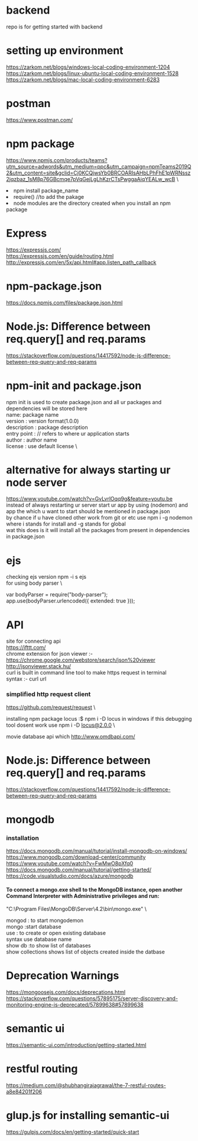 # backend
repo is for getting started with backend

# setting up environment 
https://zarkom.net/blogs/windows-local-coding-environment-1204 \
https://zarkom.net/blogs/linux-ubuntu-local-coding-environment-1528 \
https://zarkom.net/blogs/mac-local-coding-environment-6283

# postman 
https://www.postman.com/

# npm package
https://www.npmjs.com/products/teams?utm_source=adwords&utm_medium=ppc&utm_campaign=npmTeams2019Q2&utm_content=site&gclid=Cj0KCQjwsYb0BRCOARIsAHbLPhFhE1pWRNssz2jqzbaz_1sM8p76GBcmqe7pVqGejLgLhKzrCTsPwggaAiqYEALw_wcB  \

<li>npm install package_name</li>
<li>require() //to add the pakage</li>
<li> node modules are the directory created when you install an npm package </li>

# Express 
https://expressjs.com/ \
https://expressjs.com/en/guide/routing.html  \
http://expressjs.com/en/5x/api.html#app.listen_path_callback

# npm-package.json
https://docs.npmjs.com/files/package.json.html

# Node.js: Difference between req.query[] and req.params
https://stackoverflow.com/questions/14417592/node-js-difference-between-req-query-and-req-params

# npm-init and package.json
npm init is used to create package.json and all ur packages and dependencies will be stored here \
name: package name \
version : version format(1.0.0) \
description : package description \
entry point :  // refers to where ur application starts \
author : author name \
license : use default license \  

# alternative for always starting ur node server 
https://www.youtube.com/watch?v=GvLvrlOqq9g&feature=youtu.be \
instead of always restarting ur server start ur app by using  (nodemon) and app the which u want to start should be mentioned in package.json \
by chance if u have cloned other work from git or etc use npm i -g nodemon where i stands for install and -g stands for global  \
wat this does is it will install all the packages from present in dependencies in package.json 


# ejs

checking ejs version npm -i s ejs \
for using body parser \



var bodyParser = require("body-parser"); \
app.use(bodyParser.urlencoded({ extended: true }));


# API
site for connecting api \
https://ifttt.com/  \
chrome extension for json viewer :- https://chrome.google.com/webstore/search/json%20viewer  \
http://jsonviewer.stack.hu/ \
curl is built in command line tool to make https request in terminal \
syntax :- curl url

### simplified http request client 
https://github.com/request/request \

installing npm package locus :$ npm i -D locus in windows if this debugging tool dosent work use npm i -D locus@2.0.0 \

movie database api which http://www.omdbapi.com/


# Node.js: Difference between req.query[] and req.params

https://stackoverflow.com/questions/14417592/node-js-difference-between-req-query-and-req-params

# mongodb
### installation
https://docs.mongodb.com/manual/tutorial/install-mongodb-on-windows/ \
https://www.mongodb.com/download-center/community \
https://www.youtube.com/watch?v=FwMwO8pXfq0  \
https://docs.mongodb.com/manual/tutorial/getting-started/  \
https://code.visualstudio.com/docs/azure/mongodb
#### To connect a mongo.exe shell to the MongoDB instance, open another Command Interpreter with Administrative privileges and run:
"C:\Program Files\MongoDB\Server\4.2\bin\mongo.exe" \

mongod : to start mongodemon \
mongo :start database  \
use : to create or open existing database \
syntax use database name \
show db :to show list of databases \
 show collections shows list of objects created inside the datbase 


# Deprecation Warnings
https://mongoosejs.com/docs/deprecations.html \
https://stackoverflow.com/questions/57895175/server-discovery-and-monitoring-engine-is-deprecated/57899638#57899638


# semantic ui
https://semantic-ui.com/introduction/getting-started.html

# restful routing 
https://medium.com/@shubhangirajagrawal/the-7-restful-routes-a8e84201f206

# glup.js for installing semantic-ui
https://gulpjs.com/docs/en/getting-started/quick-start
